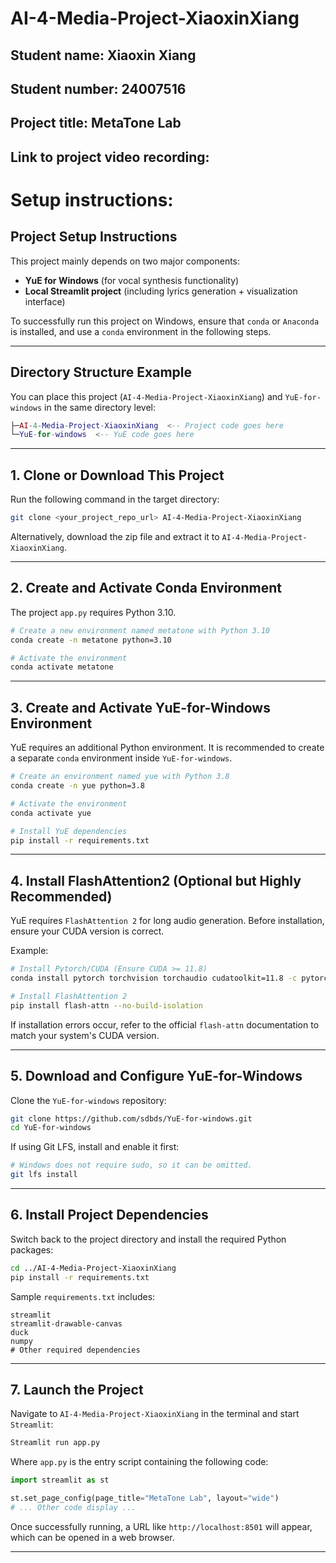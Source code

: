 # AI-4-Media-Project-XiaoxinXiang


## Student name: Xiaoxin Xiang
## Student number: 24007516
## Project title: MetaTone Lab
## Link to project video recording: 

# Setup instructions:

## Project Setup Instructions

This project mainly depends on two major components:

- **YuE for Windows** (for vocal synthesis functionality)
- **Local Streamlit project** (including lyrics generation + visualization interface)

To successfully run this project on Windows, ensure that `conda` or `Anaconda` is installed, and use a `conda` environment in the following steps.

---

## Directory Structure Example

You can place this project (`AI-4-Media-Project-XiaoxinXiang`) and `YuE-for-windows` in the same directory level:

```lua
├─AI-4-Media-Project-XiaoxinXiang  <-- Project code goes here
└─YuE-for-windows  <-- YuE code goes here
```

---

## 1. Clone or Download This Project

Run the following command in the target directory:

```bash
git clone <your_project_repo_url> AI-4-Media-Project-XiaoxinXiang
```

Alternatively, download the zip file and extract it to `AI-4-Media-Project-XiaoxinXiang`.

---

## 2. Create and Activate Conda Environment

The project `app.py` requires Python 3.10.

```bash
# Create a new environment named metatone with Python 3.10
conda create -n metatone python=3.10

# Activate the environment
conda activate metatone
```

---

## 3. Create and Activate YuE-for-Windows Environment

YuE requires an additional Python environment. It is recommended to create a separate `conda` environment inside `YuE-for-windows`.

```bash
# Create an environment named yue with Python 3.8
conda create -n yue python=3.8

# Activate the environment
conda activate yue

# Install YuE dependencies
pip install -r requirements.txt
```

---

## 4. Install FlashAttention2 (Optional but Highly Recommended)

YuE requires `FlashAttention 2` for long audio generation. Before installation, ensure your CUDA version is correct.

Example:

```bash
# Install Pytorch/CUDA (Ensure CUDA >= 11.8)
conda install pytorch torchvision torchaudio cudatoolkit=11.8 -c pytorch -c nvidia

# Install FlashAttention 2
pip install flash-attn --no-build-isolation
```

If installation errors occur, refer to the official `flash-attn` documentation to match your system's CUDA version.

---

## 5. Download and Configure YuE-for-Windows

Clone the `YuE-for-windows` repository:

```bash
git clone https://github.com/sdbds/YuE-for-windows.git
cd YuE-for-windows
```

If using Git LFS, install and enable it first:

```bash
# Windows does not require sudo, so it can be omitted.
git lfs install
```

---

## 6. Install Project Dependencies

Switch back to the project directory and install the required Python packages:

```bash
cd ../AI-4-Media-Project-XiaoxinXiang
pip install -r requirements.txt
```

Sample `requirements.txt` includes:

```nginx
streamlit
streamlit-drawable-canvas
duck
numpy
# Other required dependencies
```

---

## 7. Launch the Project

Navigate to `AI-4-Media-Project-XiaoxinXiang` in the terminal and start `Streamlit`:

```bash
Streamlit run app.py
```

Where `app.py` is the entry script containing the following code:

```python
import streamlit as st

st.set_page_config(page_title="MetaTone Lab", layout="wide")
# ... Other code display ...
```

Once successfully running, a URL like `http://localhost:8501` will appear, which can be opened in a web browser.

---
